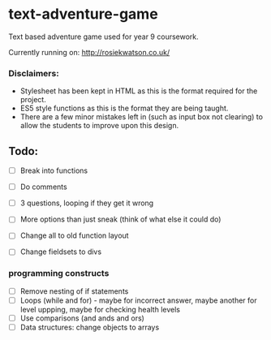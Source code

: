 # text-adventure-game
Text based adventure game used for year 9 coursework.

Currently running on: http://rosiekwatson.co.uk/

### Disclaimers:
- Stylesheet has been kept in HTML as this is the format required for the project.
- ES5 style functions as this is the format they are being taught.
- There are a few minor mistakes left in (such as input box not clearing) to allow the students to improve upon this design.

## Todo:
- [ ] Break into functions
- [ ] Do comments
- [ ] 3 questions, looping if they get it wrong
- [ ] More options than just sneak (think of what else it could do)
- [ ] Change all to old function layout
- [ ] Change fieldsets to divs


### programming constructs
- [ ] Remove nesting of if statements
- [ ] Loops (while and for) - maybe for incorrect answer, maybe another for level uppping, maybe for checking health levels
- [ ] Use comparisons (and ands and ors)
- [ ] Data structures: change objects to arrays
